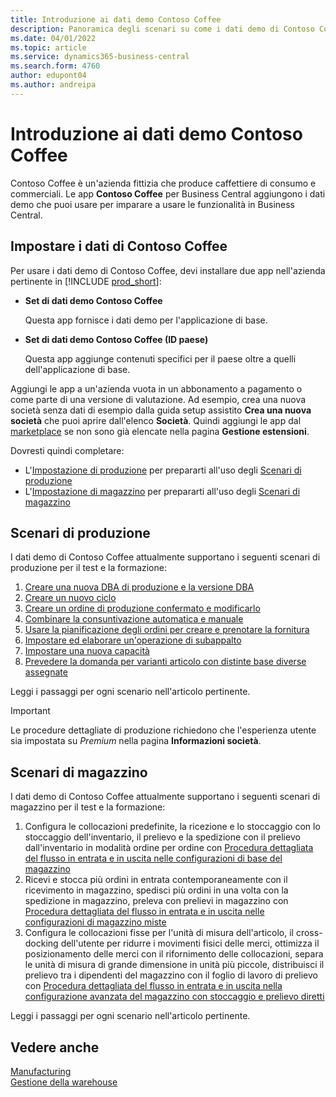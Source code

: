 ```yaml
---
title: Introduzione ai dati demo Contoso Coffee
description: Panoramica degli scenari su come i dati demo di Contoso Coffee possono aiutarti a imparare a usare le funzionalità in Business Central.
ms.date: 04/01/2022
ms.topic: article
ms.service: dynamics365-business-central
ms.search.form: 4760
author: edupont04
ms.author: andreipa
---
```


# <a name="introduction-to-contoso-coffee-demo-data" />Introduzione ai dati demo Contoso Coffee

Contoso Coffee è un'azienda fittizia che produce caffettiere di consumo e commerciali. Le app **Contoso Coffee** per Business Central aggiungono i dati demo che puoi usare per imparare a usare le funzionalità in Business Central.  


## <a name="set-up-contoso-coffee-data" />Impostare i dati di Contoso Coffee

Per usare i dati demo di Contoso Coffee, devi installare due app nell'azienda pertinente in [!INCLUDE [prod_short](../includes/prod_short.md)]:  

- **Set di dati demo Contoso Coffee**  

    Questa app fornisce i dati demo per l'applicazione di base.  
- **Set di dati demo Contoso Coffee (ID paese)**  

    Questa app aggiunge contenuti specifici per il paese oltre a quelli dell'applicazione di base.

Aggiungi le app a un'azienda vuota in un abbonamento a pagamento o come parte di una versione di valutazione. Ad esempio, crea una nuova società senza dati di esempio dalla guida setup assistito **Crea una nuova società** che puoi aprire dall'elenco **Società**. Quindi aggiungi le app dal [marketplace](../ui-extensions-install-uninstall.md#install) se non sono già elencate nella pagina **Gestione estensioni**.  

Dovresti quindi completare:
 - L'[Impostazione di produzione](manufacturing/contoso-coffee-manufacturing-intro.md) per prepararti all'uso degli [Scenari di produzione](#manufacturing-scenarios)
 - L'[Impostazione di magazzino](warehousing/contoso-coffee-warehousing-intro.md) per prepararti all'uso degli [Scenari di magazzino](#warehousing-scenarios)

## <a name="manufacturing-scenarios" />Scenari di produzione

I dati demo di Contoso Coffee attualmente supportano i seguenti scenari di produzione per il test e la formazione:

1. [Creare una nuova DBA di produzione e la versione DBA](manufacturing/create-new-production-bom-version.md)  
2. [Creare un nuovo ciclo](manufacturing/create-new-routing.md)  
3. [Creare un ordine di produzione confermato e modificarlo](manufacturing/create-firm-planned-production-order-change.md)  
4. [Combinare la consuntivazione automatica e manuale](manufacturing/combine-automatic-manual-flushing.md)  
5. [Usare la pianificazione degli ordini per creare e prenotare la fornitura](manufacturing/order-planning-create-reserve-supply.md)  
6. [Impostare ed elaborare un'operazione di subappalto](manufacturing/set-up-process-subcontracting-operation.md)  
7. [Impostare una nuova capacità](manufacturing/set-up-new-capacity.md)  
8. [Prevedere la domanda per varianti articolo con distinte base diverse assegnate](manufacturing/variants.md)  

Leggi i passaggi per ogni scenario nell'articolo pertinente.  

> [!IMPORTANT]
> Le procedure dettagliate di produzione richiedono che l'esperienza utente sia impostata su *Premium* nella pagina **Informazioni società**.

## <a name="warehousing-scenarios" />Scenari di magazzino

I dati demo di Contoso Coffee attualmente supportano i seguenti scenari di magazzino per il test e la formazione:

1.  Configura le collocazioni predefinite, la ricezione e lo stoccaggio con lo stoccaggio dell'inventario, il prelievo e la spedizione con il prelievo dall'inventario in modalità ordine per ordine con [Procedura dettagliata del flusso in entrata e in uscita nelle configurazioni di base del magazzino](warehousing/warehouse-basic-flow-putaway-pick.md)
2.  Ricevi e stocca più ordini in entrata contemporaneamente con il ricevimento in magazzino, spedisci più ordini in una volta con la spedizione in magazzino, preleva con prelievi in magazzino con [Procedura dettagliata del flusso in entrata e in uscita nelle configurazioni di magazzino miste](warehousing/warehouse-mixed-flow-receive-pick-ship.md)
3.  Configura le collocazioni fisse per l'unità di misura dell'articolo, il cross-docking dell'utente per ridurre i movimenti fisici delle merci, ottimizza il posizionamento delle merci con il rifornimento delle collocazioni, separa le unità di misura di grande dimensione in unità più piccole, distribuisci il prelievo tra i dipendenti del magazzino con il foglio di lavoro di prelievo con [Procedura dettagliata del flusso in entrata e in uscita nella configurazione avanzata del magazzino con stoccaggio e prelievo diretti](warehousing/warehouse-directed-flow.md)

Leggi i passaggi per ogni scenario nell'articolo pertinente.
   
## <a name="see-also" />Vedere anche

[Manufacturing](../production-manage-manufacturing.md)  
[Gestione della warehouse](../warehouse-manage-warehouse.md)  

